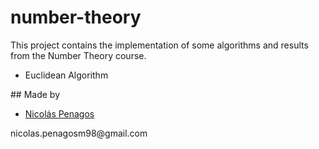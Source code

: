 ﻿# number-theory
This project contains the implementation of some algorithms and results from the Number Theory course.

<ul>
   <li type="disc">Euclidean Algorithm</li>
</ul>
## Made by
  <ul>
  <li><div><a href="https://github.com/nicolaspenagos" title="Nicolas Penagos">Nicolás Penagos</a>   </div></li>
  </ul> 
     <p>   nicolas.penagosm98@gmail.com </p>
